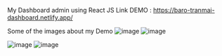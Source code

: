 My Dashboard admin using React JS
Link DEMO : https://baro-tranmai-dashboard.netlify.app/


Some of the images about my Demo 
![image](https://user-images.githubusercontent.com/76246466/131812064-3da26197-c2e8-439b-88c0-754fd7275094.png)
![image](https://user-images.githubusercontent.com/76246466/131812096-9824feaa-584b-43f1-b925-abe35cfeacf4.png)



![image](https://user-images.githubusercontent.com/76246466/131811779-6e43518a-fafa-493e-9f10-60fc16ad593a.png)
![image](https://user-images.githubusercontent.com/76246466/131811933-b444ff38-32d3-40e1-9ebb-effd340a1f93.png)

